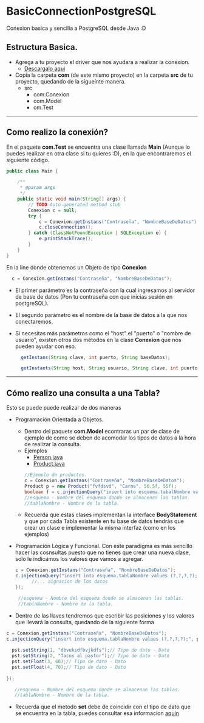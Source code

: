 # BasicConnectionPostgreSQL
Conexion basica y sencilla a PostgreSQL desde Java :D
 
## Estructura Basica.


- Agrega a tu proyecto el driver que nos ayudara a realizar la conexion.
  - [Descargalo aqui](https://jdbc.postgresql.org/download.html)
- Copia la carpeta __com__ (de este mismo proyecto) en la carpeta __src__ de tu proyecto, quedando de la sigueinte manera.
  * src
    * com.Conexion
    * com.Model
    * om.Test
_____


## Como realizo la conexión?
En el paquete __com.Test__ se encuentra una clase llamada  __Main__ (Aunque lo puedes realizar en otra clase si tu quieres :D), en la que encontraremos el siguiente código.

~~~java
public class Main {

	/**
	 * @param args
	 */
	public static void main(String[] args) {
		// TODO Auto-generated method stub
		Conexion c = null;
		try {
			c = Conexion.getInstans("Contraseña", "NombreBaseDeDatos");
			c.closeConnection();
		} catch (ClassNotFoundException | SQLException e) {
			e.printStackTrace();
		}
	}
}

~~~

En la line donde obtenemos un Objeto de tipo __Conexion__ 

~~~Java
  c = Conexion.getInstans("Contraseña", "NombreBaseDeDatos");
~~~

- El primer parámetro es la contraseña con la cual ingresamos al servidor de base de datos (Pon tu contraseña con que inicias sesión en postgreSQL).
- El segundo parámetro es el nombre de la base de datos a la que nos conectaremos.
- Si necesitas más parámetros como el "host" el "puerto" o "nombre de usuario", existen otros dos métodos en la clase __Conexion__ que nos pueden ayudar con eso.
  
  
  ~~~java
    getInstans(String clave, int puerto, String baseDatos);
  ~~~
  
  ~~~java
    getInstants(String host, String usuario, String clave, int puerto, String baseDatos);
  ~~~
  
______

## Cómo realizo una consulta a una Tabla?
Esto se puede puede realizar de dos maneras
- Programación Orientada a Objetos.
  - Dentro del paquete __com.Model__ econtraras un par de clase de ejemplo de como se deben de acomodar los tipos de datos a la hora de realizar la consulta.
  - Ejemplos
    - [Person.java](com/Model/Person.java)
    - [Product.java](com/Model/Product.java)
    ~~~java
    //Ejemplo de productos.
    c = Conexion.getInstans("Contraseña", "NombreBaseDeDatos");
    Product p = new Product("fvfdsvd", "Carne", 50.5f, 55f);
    boolean f = c.injectionQuery("insert into esquema.tabalNombre values (?,?,?,?);", p);
    //esquema - Nombre del esquema donde se almacenan las tablas.
    //tablaNombre - Nombre de la tabla.
    ~~~
  - Recuerda que estas clases implementan la interface __BodyStatement__ y que por cada Tabla existente en tu base de datos tendrás que crear un clase e implementar la misma interfaz (como en los ejemplos)
  
    
- Programación Lógica y Funcional.
Con este paradigma es más sencillo hacer las cosnsultas puesto que no tienes que crear una nueva clase, solo le indicamos los valores que vamos a agregar.
  ~~~java
  c = Conexion.getInstans("Contraseña", "NombreBaseDeDatos");
  c.injectionQuery("insert into esquema.tablaNombre values (?,?,?,?);", pst -> {
        //... aignacion de los datos 
  });
  
   //esquema - Nombre del esquema donde se almacenan las tablas.
   //tablaNombre - Nombre de la tabla.
  ~~~
- Dentro de las llaves tendremos que escribir las posiciones y los valores que llevará la consulta, quedando de la siguiente  forma
~~~java
c = Conexion.getInstans("Contraseña", "NombreBaseDeDatos");
c.injectionQuery("insert into esquema.tablaNombre values (?,?,?,?);", pst -> {
			
  pst.setString(1, "dbvuksdfbvjkdfs");// Tipo de dato - Dato
  pst.setString(2, "Tacos al pastor");// Tipo de dato - Dato
  pst.setFloat(3, 60);// Tipo de dato - Dato
  pst.setFloat(4, 70);// Tipo de dato - Dato
        
});

   //esquema - Nombre del esquema donde se almacenan las tablas.
   //tablaNombre - Nombre de la tabla.
~~~
- Recuerda que el metodo __set__ debe de coincidir con el tipo de dato que se encuentra en la tabla, puedes consultar esa informacion [aquin](https://docs.oracle.com/javase/8/docs/api/java/sql/PreparedStatement.html) 


  
  
  
  
  
  

